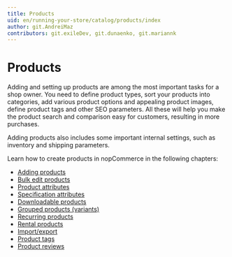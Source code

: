 ```yaml
---
title: Products
uid: en/running-your-store/catalog/products/index
author: git.AndreiMaz
contributors: git.exileDev, git.dunaenko, git.mariannk
---
```


# Products

Adding and setting up products are among the most important tasks for a shop owner. You need to define product types, sort your products into categories, add various product options and appealing product images, define product tags and other SEO parameters. All these will help you make the product search and comparison easy for customers, resulting in more purchases.

Adding products also includes some important internal settings, such as inventory and shipping parameters.

Learn how to create products in nopCommerce in the following chapters:

- [Adding products](xref:en/running-your-store/catalog/products/add-products)
- [Bulk edit products](xref:en/running-your-store/catalog/products/bulk-edit-products)
- [Product attributes](xref:en/running-your-store/catalog/products/product-attributes)
- [Specification attributes](xref:en/running-your-store/catalog/products/specification-attributes)
- [Downloadable products](xref:en/running-your-store/catalog/products/downloadable-products)
- [Grouped products (variants)](xref:en/running-your-store/catalog/products/grouped-products-variants)
- [Recurring products](xref:en/running-your-store/catalog/products/recurring-products)
- [Rental products](xref:en/running-your-store/catalog/products/rental-products)
- [Import/export](xref:en/running-your-store/catalog/products/import-export-products)
- [Product tags](xref:en/running-your-store/catalog/products/product-tags)
- [Product reviews](xref:en/running-your-store/catalog/products/product-reviews)
